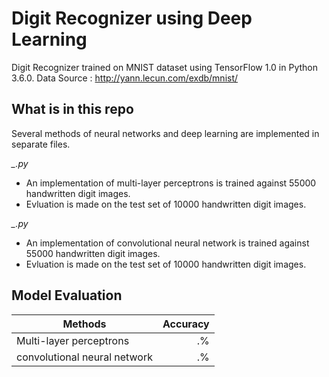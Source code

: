 # Digit Recognizer using Deep Learning

Digit Recognizer trained on MNIST dataset using TensorFlow 1.0 in Python 3.6.0. 
Data Source : http://yann.lecun.com/exdb/mnist/

## What is in this repo

Several methods of neural networks and deep learning are implemented in separate files.

*_.py*  

* An implementation of multi-layer perceptrons is trained against 55000 handwritten digit images.
* Evluation is made on the test set of 10000 handwritten digit images.


*_.py*  

* An implementation of convolutional neural network is trained against 55000 handwritten digit images.
* Evluation is made on the test set of 10000 handwritten digit images.


## Model Evaluation
| Methods                         |  Accuracy   |
| ------------------------------- |------------:|
| Multi-layer perceptrons         |  .%      |
| convolutional neural network    |  .%      |


